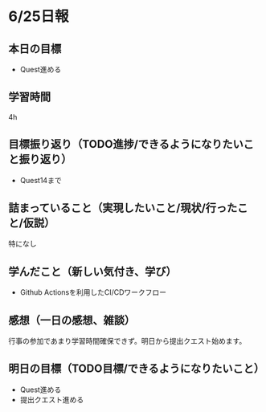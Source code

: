 # 6/25日報
## 本日の目標
- Quest進める
## 学習時間
4h
## 目標振り返り（TODO進捗/できるようになりたいこと振り返り）
- Quest14まで
## 詰まっていること（実現したいこと/現状/行ったこと/仮説）
特になし
## 学んだこと（新しい気付き、学び）
- Github Actionsを利用したCI/CDワークフロー
## 感想（一日の感想、雑談）
行事の参加であまり学習時間確保できず。明日から提出クエスト始めます。
## 明日の目標（TODO目標/できるようになりたいこと）
- Quest進める
- 提出クエスト進める
